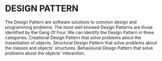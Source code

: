 # DESIGN PATTERN
The Design Pattern are software solutions to common design and programming problems.
The most well knowed Design Patterns are those identified by the Gang Of Four.
We can identify the Design Pattern in three categories:
Creational Design Pattern that solve problems about the instantiation of objects.
Structural Design Pattern that solve problems about the classes and objects' structures.
Behavioural Design Pattern that solve problems about the objects' interaction.
